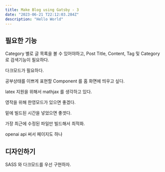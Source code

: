 ```yaml
---
title: Make Blog using Gatsby - 3
date: "2023-06-21 T22:12:03.284Z"
description: "Hello World"
---
```



## 필요한 기능

Category 별로 글 목록을 볼 수 있어야하고, Post Title, Content, Tag 및 Category 로 검색기능이 필요하다.

다크모드가 필요하다.

공부상태를 이쁘게 표현할 Component 를 홈 화면에 띄우고 싶다.

latex 지원을 위해서 mathjax 를 생각하고 있다.

영작을 위해 한영모드가 있으면 좋겠다. 

밑에 빌드된 시간을 넣었으면 좋겟다.

가장 최근에 수정된 파일만 빌드해서 최적화.

openai api 써서 페이지도 하나

## 디자인하기

SASS 와 다크모드를 우선 구현하자.

